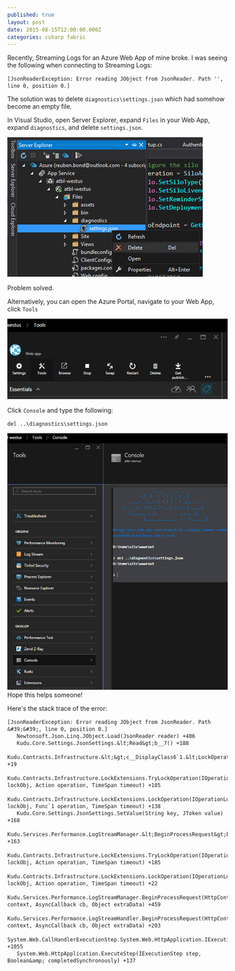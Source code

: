 ```yaml
---
published: true
layout: post
date: 2015-08-15T12:00:00.000Z
categories: csharp fabric
---
```



Recently, Streaming Logs for an Azure Web App of mine broke. I was seeing the following when connecting to Streaming Logs:
```
[JsonReaderException: Error reading JObject from JsonReader. Path '', line 0, position 0.]
```

The solution was to delete `diagnostics\settings.json` which had somehow become an empty file.

In Visual Studio, open Server Explorer, expand `Files` in your Web App, expand `diagnostics`, and delete `settings.json`.

![Delete the file from Server Explorer](https://raw.githubusercontent.com/Authentibles/authentibles.github.io/master/images/easy-way.png)

Problem solved.

Alternatively, you can open the Azure Portal, navigate to your Web App, click `Tools`

![Click Tools](https://raw.githubusercontent.com/Authentibles/authentibles.github.io/master/images/click-tools.png)
 
Click `Console` and type the following:
```
del ..\diagnostics\settings.json
```
![Delete settings.json](https://raw.githubusercontent.com/Authentibles/authentibles.github.io/master/images/delete-settings.png)
Hope this helps someone!

Here's the stack trace of the error:
```
[JsonReaderException: Error reading JObject from JsonReader. Path &#39;&#39;, line 0, position 0.]
   Newtonsoft.Json.Linq.JObject.Load(JsonReader reader) +406
   Kudu.Core.Settings.JsonSettings.&lt;Read&gt;b__7() +188
   Kudu.Contracts.Infrastructure.&lt;&gt;c__DisplayClass6`1.&lt;LockOperation&gt;b__5() +19
   Kudu.Contracts.Infrastructure.LockExtensions.TryLockOperation(IOperationLock lockObj, Action operation, TimeSpan timeout) +185
   Kudu.Contracts.Infrastructure.LockExtensions.LockOperation(IOperationLock lockObj, Func`1 operation, TimeSpan timeout) +138
   Kudu.Core.Settings.JsonSettings.SetValue(String key, JToken value) +168
   Kudu.Services.Performance.LogStreamManager.&lt;BeginProcessRequest&gt;b__2() +163
   Kudu.Contracts.Infrastructure.LockExtensions.TryLockOperation(IOperationLock lockObj, Action operation, TimeSpan timeout) +185
   Kudu.Contracts.Infrastructure.LockExtensions.LockOperation(IOperationLock lockObj, Action operation, TimeSpan timeout) +22
   Kudu.Services.Performance.LogStreamManager.BeginProcessRequest(HttpContext context, AsyncCallback cb, Object extraData) +459
   Kudu.Services.Performance.LogStreamHandler.BeginProcessRequest(HttpContext context, AsyncCallback cb, Object extraData) +203
   System.Web.CallHandlerExecutionStep.System.Web.HttpApplication.IExecutionStep.Execute() +1055
   System.Web.HttpApplication.ExecuteStep(IExecutionStep step, Boolean&amp; completedSynchronously) +137
```
